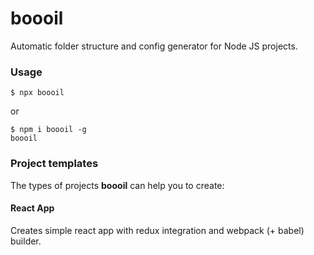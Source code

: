 # boooil

Automatic folder structure and config generator for Node JS projects.

### Usage

```
$ npx boooil
```
or
```
$ npm i boooil -g
boooil
```

### Project templates
The types of projects **boooil** can help you to create:
#### React App
Creates simple react app with redux integration and webpack (+ babel) builder.
